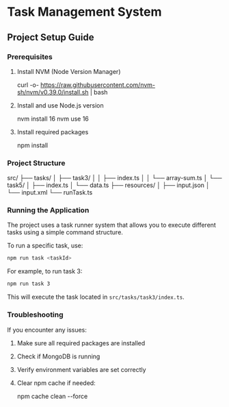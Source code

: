 # Task Management System

## Project Setup Guide

### Prerequisites

1. Install NVM (Node Version Manager)

   curl -o- https://raw.githubusercontent.com/nvm-sh/nvm/v0.39.0/install.sh | bash

2. Install and use Node.js version

   nvm install 16
   nvm use 16

3. Install required packages

   npm install

### Project Structure

src/
├── tasks/
│ ├── task3/
│ │ ├── index.ts
│ │ └── array-sum.ts
│ └── task5/
│ ├── index.ts
│ └── data.ts
├── resources/
│ ├── input.json
│ └── input.xml
└── runTask.ts

### Running the Application

The project uses a task runner system that allows you to execute different tasks using a simple command structure.

To run a specific task, use:

```bash
npm run task <taskId>
```

For example, to run task 3:

```bash
npm run task 3
```

This will execute the task located in `src/tasks/task3/index.ts`.

### Troubleshooting

If you encounter any issues:

1. Make sure all required packages are installed
2. Check if MongoDB is running
3. Verify environment variables are set correctly
4. Clear npm cache if needed:

   npm cache clean --force
